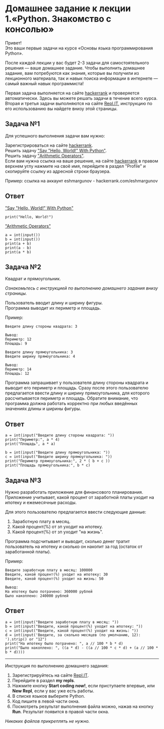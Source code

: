 # Домашнее задание к лекции 1.«Python. Знакомство с консолью»

Привет! <br>
Это ваши первые задачи на курсе «Основы языка программирования Python».

После каждой лекции у вас будет 2-3 задачи для самостоятельного решения — ваше домашнее задание. Чтобы выполнить домашнее задание, вам потребуются как знания, которые вы получили из лекционного материала, так и навык поиска информации в интернете — самый важный навык программиста!

Первая задача выполняется на сайте [hackerrank](https://www.hackerrank.com) и проверяется автоматически. Здесь вы можете решать задачи в течение всего курса.
Вторая и третья задачи выполняются на сайте [Repl.IT](https://repl.it/), инструкцию по его использованию вы найдете внизу этой страницы.

## Задача №1

Для успешного выполнения задачи вам нужно:

Зарегистрироваться на сайте [hackerrank](https://www.hackerrank.com).  
Решить задачу ["Say "Hello, World!" With Python"](https://www.hackerrank.com/challenges/py-hello-world/problem).  
Решить задачу ["Arithmetic Operators"](https://www.hackerrank.com/challenges/python-arithmetic-operators/problem).  
Если вам нужна ссылка на ваше решение, на сайте [hackerrank](https://www.hackerrank.com) в правом верхнем углу нажмите на своё имя, перейдите в раздел "Profile" и скопируйте ссылку из адресной строки браузера.

Пример: ссылка на аккаунт eshmargunov - hackerrank.com/eshmargunov

## Ответ

["Say "Hello, World!" With Python"](https://www.hackerrank.com/challenges/py-hello-world/problem?isFullScreen=true)

```
print("Hello, World!")

```

["Arithmetic Operators"](https://www.hackerrank.com/challenges/python-arithmetic-operators/problem?isFullScreen=true)

```
a = int(input())
b = int(input())
print(a + b)
print(a - b)
print(a * b)
```

## Задача №2

Квадрат и прямоугольник.

_Ознакомьтесь с инструкцией по выполнению домашнего задания внизу страницы._

Пользователь вводит длину и ширину фигуры.  
Программа выводит их периметр и площадь.

Пример:

```
Введите длину стороны квадрата: 3

Вывод:
Периметр: 12
Площадь: 9

Введите длину прямоугольника: 3
Введите ширину прямоугольника: 4

Вывод:
Периметр: 14
Площадь: 12
```

Программа запрашивает у пользователя длину стороны квадрата и выводит его периметр и площадь. Сразу после этого пользователю предлагается ввести длину и ширину прямоугольника, для которого рассчитывается периметр и площадь.
Обратите внимание, что программа должна работать корректно при любых введённых значениях длины и ширины фигуры.

## Ответ

```
a = int(input("Введите длину стороны квадрата: "))
print("Периметр:", a * 4)
print("Площадь", a * a)

b = int(input("Введите длину прямоугольника: "))
c = int(input("Введите ширину прямоугольника: "))
print("Периметр прямоугольника:", 2 * ( b + c ))
print("Площадь прямоугольника:", b * c)
```

## Задача №3

Нужно разработать приложение для финансового планирования.  
Приложение учитывает, какой процент от заработной платы уходит на ипотеку и ежемесячные расходы.

Для этого пользователю предлагается ввести следующие данные:

1. Заработную плату в месяц.
2. Какой процент(%) от зп уходит на ипотеку.
3. Какой процент(%) от зп уходит "на жизнь".

Программа подсчитывает и выводит, сколько денег тратит пользователь на ипотеку и сколько он накопит за год (остаток от заработанной платы).

Пример:

```
Введите заработную плату в месяц: 100000
Введите, какой процент(%) уходит на ипотеку: 30
Введите, какой процент(%) уходит на жизнь: 50

Вывод:
На ипотеку было потрачено: 360000 рублей
Было накоплено: 240000 рублей
```

## Ответ

```
a = int(input("Введите заработную плату в месяц: "))
b = int(input("Введите, какой процент(%) уходит на ипотеку: "))
c = int(input("Введите, какой процент(%) уходит на жизнь: "))
d = int(input('Введите, за сколько месяцев (по умолчанию, 12): ').strip() or "12")
print("На ипотеку было потрачено: ", a // 100 * b * d)
print("Было накоплено: ", ((a * d) - ((a // 100 * c * d) + (a // 100 * b * d))))
```

---

Инструкция по выполнению домашнего задания:

1. Зарегистрируйтесь на сайте [Repl.IT](https://repl.it/).
2. Перейдите в раздел **my repls**.
3. Нажмите кнопку **Start coding now!**, если приступаете впервые, или **New Repl**, если у вас уже есть работы.
4. В списке языков выберите Python.
5. Код пишите в левой части окна.
6. Посмотреть результат выполнения файла можно, нажав на кнопку **Run**. Результат появится в правой части окна.

_Никаких файлов прикреплять не нужно._
